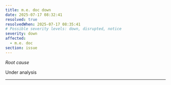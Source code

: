 ```yaml
---
title: m.e. doc down
date: 2025-07-17 08:32:41
resolved: true
resolvedWhen: 2025-07-17 08:35:41
# Possible severity levels: down, disrupted, notice
severity: down
affected:
  - m.e. doc
section: issue
---
```


*Root cause*

Under analysis

---


